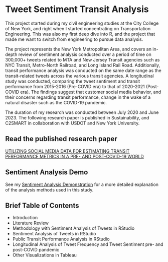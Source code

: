 # Tweet Sentiment Transit Analysis

This project started during my civil engineering studies at the City College of New York, and right when I started concentrating on Transportation Engineering. This was also my first deep dive into R, and the project that made me want to switch from engineering to pursue data analysis. 

The project represents the New York Metropolitan Area, and covers an in-depth review of sentiment analysis conducted over a period of time on 300,000+ tweets related to MTA and New Jersey Transit agencies such as NYC Transit, Metro-North Railroad, and Long Island Rail Road. Additionally, transit performance analysis was conducted on the same date range as the transit-related tweets across the various transit agencies. A longitudinal study was conducted, comparing the tweet sentiment and transit performance from 2015-2016 (Pre-COVID era) to that of 2020-2021 (Post-COVID era). The findings suggest that customer social media behavior, and their concerns regarding transit performance, change in the wake of a natural disaster such as the COVID-19 pandemic.

The duration of my research was conducted between July 2020 and June 2023. The following research paper is published in Sustainability, and C2SMART in collaboration with USDOT and New York University.

## Read the published research paper

[UTILIZING SOCIAL MEDIA DATA FOR ESTIMATING TRANSIT PERFORMANCE METRICS IN A PRE- AND POST-COVID-19 WORLD](https://www.mdpi.com/2071-1050/15/23/16183)

## Sentiment Analysis Demo
See my [Sentiment Analysis Demonstration](https://github.com/r-kish/Tweet-Sentiment-Transit-Analysis/tree/main/Sentiment_Analysis_Demo) for a more detailed explanation of the analysis methods used in this study.

## Brief Table of Contents
- Introduction
- Literature Review
- Methodology with Sentiment Analysis of Tweets in RStudio
- Sentiment Analysis of Tweets in RStudio
- Public Transit Performance Analysis in RStudio
- Longitudinal Analysis of Tweet Frequency and Tweet Sentiment pre- and post-COVID pandemic
- Other Visualizations in Tableau


